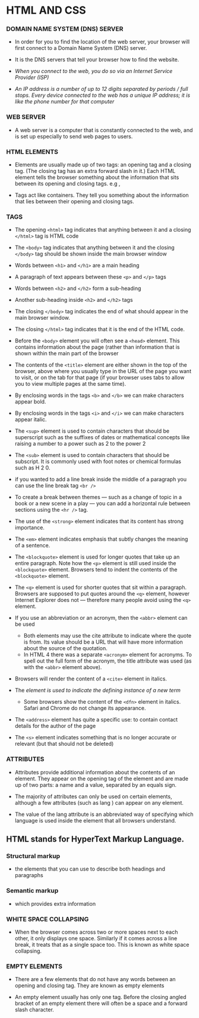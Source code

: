 # HTML AND CSS 


### DOMAIN NAME SYSTEM (DNS) SERVER

- In order for you to find the location of the web server, your browser will first connect to a Domain Name System (DNS) server.

- It is the DNS servers that tell your browser how to find the website.

- *When you connect to the web, you do so via an Internet Service Provider (ISP)*

- *An IP address is a number of up to 12 digits separated by periods / full stops. Every device connected to the web has a unique IP address; it is like the phone number for
   that computer*

### WEB SERVER 

- A web server is a computer that is constantly connected to the web, and is set up especially to send web pages to users.


### HTML ELEMENTS

- Elements are usually made up of two tags: an opening tag and a closing tag. (The closing tag has an extra forward slash in it.) Each HTML element tells the browser something
  about the information that sits between its opening and closing tags. e.g </h>, <p>

- Tags act like containers. They tell you something about the information that lies between their opening and closing tags.

### TAGS

- The opening `<html>` tag indicates that anything between it and a closing `</html>` tag is HTML code

- The `<body>` tag indicates that anything between it and the closing `</body>` tag should be shown inside the main browser window

- Words between `<h1>` and `</h1>` are a main heading

- A paragraph of text appears between these `<p>` and `</p>` tags

- Words between `<h2>` and `</h2>` form a sub-heading

- Another sub-heading inside `<h2>` and `</h2>` tags

- The closing `</body>` tag indicates the end of what should appear in the main browser window.

- The closing `</html>` tag indicates that it is the end of the HTML code.

- Before the `<body>` element you will often see a `<head>` element. This contains information about the page (rather than information that is shown within the main part of the 
  browser

- The contents of the `<title>` element are either shown in the top of the browser, above where you usually type in the URL of the page you want to visit, or on the tab for that
  page (if your browser uses tabs to allow you to view multiple pages at the same time).

- By enclosing words in the tags `<b>` and `</b>` we can make characters appear bold.

- By enclosing words in the tags `<i>` and `</i>` we can make characters appear italic.

- The `<sup>` element is used to contain characters that should be superscript such as the suffixes of dates or mathematical concepts like raising a number to a power such
  as 2 to the power 2 

- The `<sub>` element is used to contain characters that should be subscript. It is commonly used with foot notes or chemical formulas such as H 2 0.

- if you wanted to add a line break inside the middle of a paragraph you can use the line break tag `<br />`

- To create a break between themes — such as a change of topic in a book or a new scene in a play — you can add a horizontal rule between sections using the `<hr />` tag.

- The use of the `<strong>` element indicates that its content has strong importance.

- The `<em>` element indicates emphasis that subtly changes the meaning of a sentence.

- The `<blockquote>` element is used for longer quotes that take up an entire paragraph. Note how the `<p>` element is still used inside the `<blockquote>` element. Browsers 
  tend to indent the contents of the `<blockquote>` element.

- The `<q>` element is used for shorter quotes that sit within a paragraph. Browsers are supposed to put quotes around the `<q>` element, however Internet Explorer does not —
  therefore many people avoid using the `<q>` element.

- If you use an abbreviation or an acronym, then the `<abbr>` element can be used
  - Both elements may use the cite attribute to indicate where the quote is from. Its value should be a URL that will have more information about the source of the quotation. 
  - In HTML 4 there was a separate `<acronym>` element for acronyms. To spell out the full form of the acronym, the title attribute was used (as with the `<abbr>` element above).

- Browsers will render the content of a `<cite>` element in italics.

- The <dfn> element is used to indicate the defining instance of a new term 
  - Some browsers show the content of the `<dfn>` element in italics. Safari and Chrome do not change its appearance.

- The `<address>` element has quite a specific use: to contain contact details for the author of the page

- The `<s>` element indicates something that is no longer accurate or relevant (but that should not be deleted)
### ATTRIBUTES

- Attributes provide additional information about the contents of an element. They appear on the opening tag of the element and are made up of two parts: a name and a value,
  separated by an equals sign.

- The majority of attributes can only be used on certain elements, although a few attributes (such as lang ) can appear on any element.

- The value of the lang attribute is an abbreviated way of specifying which language is used inside the element that all browsers understand.


## HTML stands for HyperText Markup Language.


### Structural markup
- the elements that you can use to describe both headings and paragraphs


### Semantic markup
-  which provides extra information


### WHITE SPACE COLLAPSING
- When the browser comes across two or more spaces next to each other, it only displays one space. Similarly if it comes across a line break, it treats that as a single
  space too. This is known as white space collapsing.

### EMPTY ELEMENTS

- There are a few elements that do not have any words between an opening and closing tag. They are known as empty elements

- An empty element usually has only one tag. Before the closing angled bracket of an empty element there will often be a space and a forward slash character.
